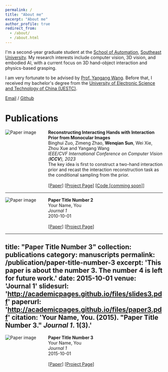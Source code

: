 ```yaml
---
permalink: /
title: "About me"
excerpt: "About me"
author_profile: true
redirect_from: 
  - /about/
  - /about.html
---
```

I'm a second-year graduate student at the [School of Automation](https://automation.seu.edu.cn/), [Southeast University](https://www.seu.edu.cn/). My research interests include computer vision, 3D vision, and embodied AI, with a current focus on 3D hand-object interaction and physics-based grasping.

I am very fortunate to be advised by [Prof. Yangang Wang](https://www.yangangwang.com/). Before that, I received my bachelor's degree from the [University of Electronic Science and Technology of China (UESTC)](https://www.uestc.edu.cn/).

[Email](mailto:wendysun0107@gmail.com) / [Github](https://github.com/hql0107)

Publications
======

<div style="display: flex; align-items: flex-start;">
  <div style="flex: 1;">
    <img src="/path-to-image/image1.png" alt="Paper image" style="max-width: 100%; height: auto;">
  </div>
  <div style="flex: 3; padding-left: 15px;">
    <strong>Reconstructing Interacting Hands with Interaction Prior from Monocular Images</strong><br>
    Binghui Zuo, Zimeng Zhao, <strong>Wenqian Sun</strong>, Wei Xie, Zhou Xue and Yangang Wang<br>
    <i>IEEE/CVF International Conference on Computer Vision (<strong>ICCV</strong>), 2023</i><br>
   The key idea is first to construct a two-hand interaction prior and recast the interaction reconstruction task as the conditional sampling from the prior.<br><br>
    [<a href="https://arxiv.org/abs/2308.14082">Paper</a>] [<a href="https://www.yangangwang.com/papers/iccv2023_interprior/BinghuiZuo-ICCV2023_InterPrior.html">Project Page</a>] [<a href="https://github.com/binghui-z/InterPrior_pytorch">Code [comming soon]</a>]
  </div>
</div>

---

<div style="display: flex; align-items: flex-start;">
  <div style="flex: 1;">
    <img src="/path-to-image/image2.png" alt="Paper image" style="max-width: 100%; height: auto;">
  </div>
  <div style="flex: 3; padding-left: 15px;">
    <strong>Paper Title Number 2</strong><br>
    Your Name, You<br>
    <i>Journal 1</i><br>
    2010-10-01<br><br>
    [<a href="http://academicpages.github.io/files/paper2.pdf">Paper</a>] [<a href="http://academicpages.github.io/files/slides2.pdf">Project Page</a>]
  </div>
</div>

---

title: "Paper Title Number 3"
collection: publications
category: manuscripts
permalink: /publication/paper-title-number-3
excerpt: 'This paper is about the number 3. The number 4 is left for future work.'
date: 2015-10-01
venue: 'Journal 1'
slidesurl: 'http://academicpages.github.io/files/slides3.pdf'
paperurl: 'http://academicpages.github.io/files/paper3.pdf'
citation: 'Your Name, You. (2015). "Paper Title Number 3." <i>Journal 1</i>. 1(3).'
---

<div style="display: flex; align-items: flex-start;">
  <div style="flex: 1;">
    <img src="/path-to-image/image3.png" alt="Paper image" style="max-width: 100%; height: auto;">
  </div>
  <div style="flex: 3; padding-left: 15px;">
    <strong>Paper Title Number 3</strong><br>
    Your Name, You<br>
    <i>Journal 1</i><br>
    2015-10-01<br><br>
    [<a href="http://academicpages.github.io/files/paper3.pdf">Paper</a>] [<a href="http://academicpages.github.io/files/slides3.pdf">Project Page</a>]
  </div>
</div>


